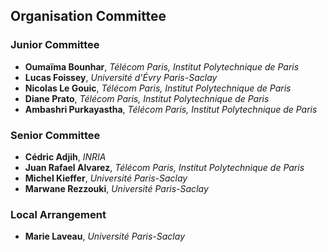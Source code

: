 ## Organisation Committee

### Junior Committee
- **Oumaïma Bounhar**, *Télécom Paris, Institut Polytechnique de Paris*
- **Lucas Foissey**, *Université d'Évry Paris-Saclay*
- **Nicolas Le Gouic**, *Télécom Paris, Institut Polytechnique de Paris*
- **Diane Prato**, *Télécom Paris, Institut Polytechnique de Paris*
- **Ambashri Purkayastha**, *Télécom Paris, Institut Polytechnique de Paris*

### Senior Committee
- **Cédric Adjih**, *INRIA*
- **Juan Rafael Alvarez**, *Télécom Paris, Institut Polytechnique de Paris*
- **Michel Kieffer**, *Université Paris-Saclay*
- **Marwane Rezzouki**, *Université Paris-Saclay*

### Local Arrangement
- **Marie Laveau**, *Université Paris-Saclay*
